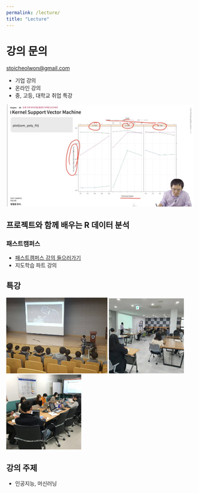```yaml
---
permalink: /lecture/
title: "Lecture"
---
```


# 강의 문의    

stoicheolwon@gmail.com

* 기업 강의 
* 온라인 강의
* 중, 고등, 대학교 취업 특강 

<center><img src="/assets/images/profile/r_lecture02.JPG" width="500"></center> 

## 프로젝트와 함께 배우는 R 데이터 분석
### 패스트캠퍼스

* [패스트캠퍼스 강의 들으러가기](https://www.fastcampus.co.kr/data_online_rdata)
* 지도학습 파트 강의


## 특강

<img src="/assets/images/profile/special_lecture01.jpg" width="270" /> <img src="/assets/images/profile/special_lecture02.jpg" width="200" /> <img src="/assets/images/profile/company_lecture01.jpg" width="200" />  


## 강의 주제

* 인공지능, 머신러닝

